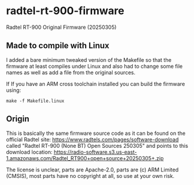 # radtel-rt-900-firmware
Radtel RT-900 Original Firmware (20250305)

## Made to compile with Linux
I added a bare minimum tweaked version of the Makefile so that the firmware
at least compiles under Linux and also had to change some file names as well
as add a file from the original sources.

If If you have an ARM cross toolchain installed you can build the firmware
using:
```console
make -f Makefile.linux
```

## Origin
This is basically the same firmware source code as it can be found on the
official Radtel site:
https://www.radtels.com/pages/software-download
called "Radtel RT-900 (None BT) Open Sources 250305" and points to this
download location:
https://radio-software.s3.us-east-1.amazonaws.com/Radtel_RT900+open+source+20250305+.zip

The license is unclear, parts are Apache-2.0, parts are (c) ARM Limited
(CMSIS), most parts have no copyright at all, so use at your own risk.
